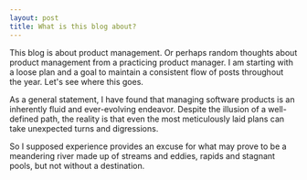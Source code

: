 ```yaml
---
layout: post
title: What is this blog about?
---
```


This blog is about product management.  Or perhaps random thoughts about product management from a practicing product manager.  I am starting with a loose plan and a goal to maintain a consistent flow of posts throughout the year.  Let's see where this goes. 

As a general statement, I have found that managing software products is an inherently fluid and ever-evolving endeavor. Despite the illusion of a well-defined path, the reality is that even the most meticulously laid plans can take unexpected turns and digressions.

So I supposed experience provides an excuse for what may prove to be a meandering river made up of streams and eddies, rapids and stagnant pools, but not without a destination.
